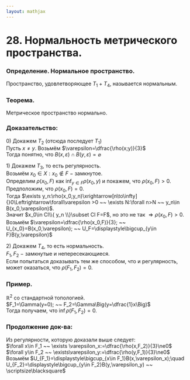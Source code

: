 ```yaml
---  
layout: mathjax  
---  
```

  
# 28. Нормальность метрического пространства.  
  
### Определение. Нормальное пространство.  
Пространство, удовлетворяющее $T_1+T_4$, называется нормальным.  
  
### Теорема.  
Метрическое пространство нормально.  
  
### Доказательство:  
$0)$ Докажем $T_2$ (отсюда последует $T_1$)  
Пусть $x\ne y$. Возьмём $\varepsilon=\dfrac{\rho(x;y)}{3}$  
Тогда понятно, что $B(x,\varepsilon)\cap B(y,\varepsilon)=\varnothing$  
  
$1)$ Докажем $T_3$, то есть регулярность.  
Возьмём $x_0\in X:x_0\notin F~-~$замкнутое.  
Определим $\rho(x_0, F)$ как $\displaystyle\inf_{y\in F}\rho(x_0,y)$ и покажем, что $\rho(x_0, F)>0$.  
Предположим, что $\rho(x_0,F)=0$.  
Тогда $\exists y_n:\rho(x_0,y_n)\xrightarrow[n\to\infty]{}0\Leftrightarrow\forall\varepsilon >0 ~~ \exists N:\forall n>N ~~ y_n\in B(x_0,\varepsilon)$.  
Значит $x_0\in Cl\\{ y_n \\}\subset Cl F=F$, но это не так $\Rightarrow \rho(x_0,F)>0$.  
Возьмём $\varepsilon=\dfrac{\rho(x_0,F)}{3}; ~~ U_{x_0}=B(x_0,\varepsilon); ~~ U_F=\displaystyle\bigcup_{y\in F}B(y,\varepsilon)$  
  
$2)$ Докажем $T_4$, то есть нормальность.  
$F_1,F_2~-~$замкнутые и непересекающиеся.  
Если попытаться доказывать тем же способом, что и регулярность, может оказаться, что $\rho(F_1,F_2)=0$.  
  
### Пример.  
$\mathbb{R}^2$ со стандартной топологией.  
$F_1=\Gamma(y=0); ~~ F_2=\Gamma\Big(y=\dfrac{1}x\Big)$  
Тогда получаем, что $\inf\rho(F_1,F_2)=0$.  
  
### Продолжение док-ва:  
Из регулярности, которую доказали выше следует:  
$\forall x\in F_1 ~~ \exists \varepsilon_x:=\dfrac{\rho(x,F_2)}{3}\ne0$  
$\forall y\in F_2 ~~ \exists\varepsilon_y:=\dfrac{\rho(y,F_1)}{3}\ne0$  
Возьмём $U_{F_1}=\displaystyle\bigcup_{x\in F_1}B(x,\varepsilon_x);\quad U_{F_2}=\displaystyle\bigcup_{y\in F_2}B(y,\varepsilon_y) ~~ \scriptsize\blacksquare$  
